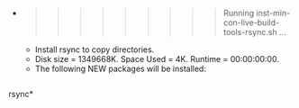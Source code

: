 * >>>>>>>>> Running inst-min-con-live-build-tools-rsync.sh ...
  * Install rsync to copy directories.
  * Disk size = 1349668K. Space Used = 4K. Runtime = 00:00:00:00.
  * The following NEW packages will be installed:
  ```bash
rsync*
  ```
